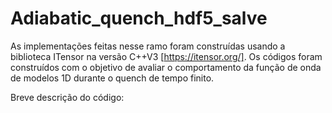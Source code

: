 # Adiabatic_quench_hdf5_salve

As implementações feitas nesse ramo foram construídas usando a biblioteca ITensor na versão C++V3 [https://itensor.org/]. Os códigos foram construídos com o objetivo de avaliar o comportamento da função de onda de modelos 1D durante o quench de tempo finito.

Breve descrição do código:







